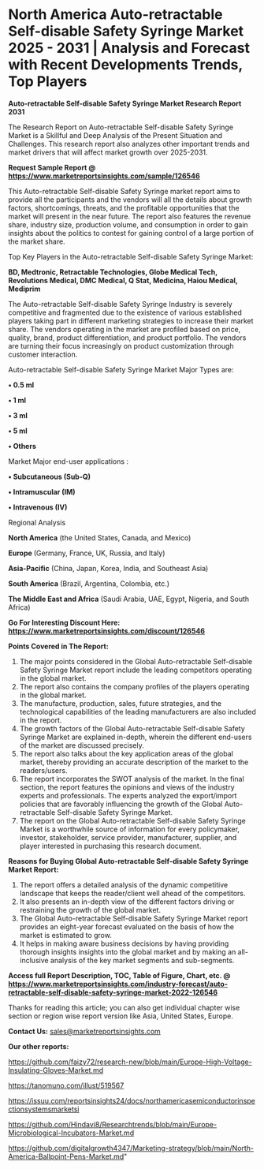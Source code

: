 # North America Auto-retractable Self-disable Safety Syringe Market 2025 - 2031 | Analysis and Forecast with Recent Developments Trends, Top Players

<strong>Auto-retractable Self-disable Safety Syringe Market Research Report 2031</strong>

The Research Report on Auto-retractable Self-disable Safety Syringe Market is a Skillful and Deep Analysis of the Present Situation and Challenges. This research report also analyzes other important trends and market drivers that will affect market growth over 2025-2031.

<strong>Request Sample Report @ <a href=https://www.marketreportsinsights.com/sample/126546>https://www.marketreportsinsights.com/sample/126546</a></strong>

This Auto-retractable Self-disable Safety Syringe market report aims to provide all the participants and the vendors will all the details about growth factors, shortcomings, threats, and the profitable opportunities that the market will present in the near future. The report also features the revenue share, industry size, production volume, and consumption in order to gain insights about the politics to contest for gaining control of a large portion of the market share.

Top Key Players in the Auto-retractable Self-disable Safety Syringe Market:

<strong>BD, Medtronic, Retractable Technologies, Globe Medical Tech, Revolutions Medical, DMC Medical, Q Stat, Medicina, Haiou Medical, Mediprim</strong>

The Auto-retractable Self-disable Safety Syringe Industry is severely competitive and fragmented due to the existence of various established players taking part in different marketing strategies to increase their market share. The vendors operating in the market are profiled based on price, quality, brand, product differentiation, and product portfolio. The vendors are turning their focus increasingly on product customization through customer interaction.

Auto-retractable Self-disable Safety Syringe Market Major Types are:

<strong>• 0.5 ml

• 1 ml

• 3 ml

• 5 ml

• Others</strong>

Market Major end-user applications :

<strong>• Subcutaneous (Sub-Q)

• Intramuscular (IM)

• Intravenous (IV)</strong>

Regional Analysis

</u><strong><b>North America</b></strong> (the United States, Canada, and Mexico)

<strong><b>Europe </b></strong>(Germany, France, UK, Russia, and Italy)

<strong><b>Asia-Pacific</b></strong> (China, Japan, Korea, India, and Southeast Asia)

<strong><b>South America</b></strong> (Brazil, Argentina, Colombia, etc.)

<strong><b>The Middle East and Africa</b></strong> (Saudi Arabia, UAE, Egypt, Nigeria, and South Africa)

<strong>Go For Interesting Discount Here: <a href=https://www.marketreportsinsights.com/discount/126546>https://www.marketreportsinsights.com/discount/126546</a></strong>

<strong>Points Covered in The Report:</strong>
<ol>
  <li>The major points considered in the Global Auto-retractable Self-disable Safety Syringe Market report include the leading competitors operating in the global market.</li>
  <li>The report also contains the company profiles of the players operating in the global market.</li>
  <li>The manufacture, production, sales, future strategies, and the technological capabilities of the leading manufacturers are also included in the report.</li>
  <li>The growth factors of the Global Auto-retractable Self-disable Safety Syringe Market are explained in-depth, wherein the different end-users of the market are discussed precisely.</li>
  <li>The report also talks about the key application areas of the global market, thereby providing an accurate description of the market to the readers/users.</li>
  <li>The report incorporates the SWOT analysis of the market. In the final section, the report features the opinions and views of the industry experts and professionals. The experts analyzed the export/import policies that are favorably influencing the growth of the Global Auto-retractable Self-disable Safety Syringe Market.</li>
  <li>The report on the Global Auto-retractable Self-disable Safety Syringe Market is a worthwhile source of information for every policymaker, investor, stakeholder, service provider, manufacturer, supplier, and player interested in purchasing this research document.</li>
</ol>
<strong>Reasons for Buying Global Auto-retractable Self-disable Safety Syringe Market Report:</strong>

<ol>
  <li>The report offers a detailed analysis of the dynamic competitive landscape that keeps the reader/client well ahead of the competitors.</li>
  <li>It also presents an in-depth view of the different factors driving or restraining the growth of the global market.</li>
  <li>The Global Auto-retractable Self-disable Safety Syringe Market report provides an eight-year forecast evaluated on the basis of how the market is estimated to grow.</li>
  <li>It helps in making aware business decisions by having providing thorough insights insights into the global market and by making an all-inclusive analysis of the key market segments and sub-segments.</li>
</ol>
<strong>Access full Report Description, TOC, Table of Figure, Chart, etc. @ <a href=https://www.marketreportsinsights.com/industry-forecast/auto-retractable-self-disable-safety-syringe-market-2022-126546>https://www.marketreportsinsights.com/industry-forecast/auto-retractable-self-disable-safety-syringe-market-2022-126546</a></strong>


Thanks for reading this article; you can also get individual chapter wise section or region wise report version like Asia, United States, Europe.

<strong>Contact Us:</strong>
sales@marketreportsinsights.com

<strong>Our other reports:</strong>

<a href=https://github.com/faizy72/research-new/blob/main/Europe-High-Voltage-Insulating-Gloves-Market.md>https://github.com/faizy72/research-new/blob/main/Europe-High-Voltage-Insulating-Gloves-Market.md</a>

<a href=https://tanomuno.com/illust/519567>https://tanomuno.com/illust/519567</a>

<a href=https://issuu.com/reportsinsights24/docs/northamericasemiconductorinspectionsystemsmarketsi>https://issuu.com/reportsinsights24/docs/northamericasemiconductorinspectionsystemsmarketsi</a>

<a href=https://github.com/Hindavi8/Researchtrends/blob/main/Europe-Microbiological-Incubators-Market.md>https://github.com/Hindavi8/Researchtrends/blob/main/Europe-Microbiological-Incubators-Market.md</a>

<a href=https://github.com/digitalgrowth4347/Marketing-strategy/blob/main/North-America-Ballpoint-Pens-Market.md>https://github.com/digitalgrowth4347/Marketing-strategy/blob/main/North-America-Ballpoint-Pens-Market.md</a>"
